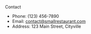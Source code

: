 Contact

- Phone: (123) 456-7890
- Email: contact@smallrestaurant.com
- Address: 123 Main Street, Cityville